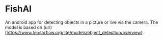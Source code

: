 # FishAI

An android app for detecting objects in a picture or live via the camera. The model is based on (url)[https://www.tensorflow.org/lite/models/object_detection/overview].

